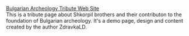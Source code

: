 <a href="https://zdravkald.github.io/archeology.github.io/"> Bulgarian Archeology Tribute Web Site</a>
<br>
This is a tribute page about Shkorpil brothers and their contributon to the foundation of Bulgarian archeology. It's a demo page, design and content created by the author ZdravkaLD.
